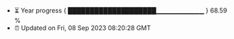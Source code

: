 - ⏳ Year progress { ████████████████████▁▁▁▁▁▁▁▁▁▁ } 68.59 %
- ⏰ Updated on Fri, 08 Sep 2023 08:20:28 GMT

